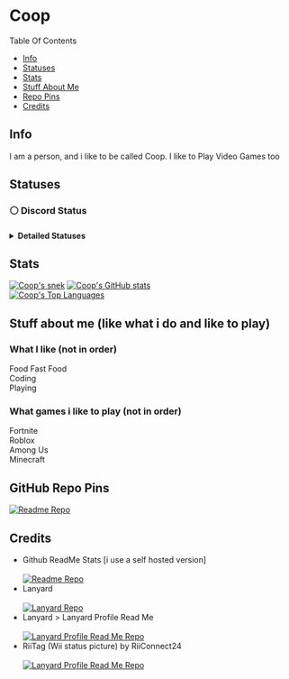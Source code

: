 # Coop
Table Of Contents
<ul>
<li><a href="#Info">Info</a></li>
<li><a href="#Statuses">Statuses</a></li>
<li><a href="#Stats">Stats</a></li>
<li><a href="#Stuff-about-me-like-what-i-do-and-like-to-play">Stuff About Me</a></li>
<li><a href="#Github-Repo-Pins">Repo Pins</a></li>
<li><a href="#Credits">Credits</a></li>
</ul>

## Info

I am a person, and i like to be called Coop.
I like to Play Video Games too
## Statuses
### ⚪ Discord Status
#### <details><summary>Detailed Statuses</summary><p>[![Discord Status](https://lanyard.cnrad.dev/api/594864203102158859?hideDiscrim=true&idleMessage=Coop%20Is%20not%20doing%20anything%20rn)](https://discord.com/users/594864203102158859)<br>[![Wii (RiiTag) status](https://tag.rc24.xyz/594864203102158859/tag.png)](https://tag.rc24.xyz/594864203102158859)</p></details>

## Stats
[![Coop's snek](https://raw.githubusercontent.com/CoopPlayzz/CoopPlayzz/snekOutput/github-stats-snek.svg)](#)
[![Coop's GitHub stats](https://readme-stats-selfhost-git-main-coopplayzz.vercel.app/api?username=CoopPlayzz&bg_color=50,a13900,ff6612&title_color=fff&custom_title=My%20GitHub%20Stats&text_color=fff&hide_border=true#gh-dark-mode-only)](#)
<br>
[![Coop's Top Languages](https://readme-stats-selfhost-git-main-coopplayzz.vercel.app/api/top-langs/?username=CoopPlayzz&bg_color=50,a13900,ff6612&title_color=fff&text_color=fff&hide_border=true&icon_color=fff#gh-dark-mode-only)](#)


## Stuff about me (like what i do and like to play)

### What I like (not in order)
Food
Fast Food<br>
Coding<br>
Playing<br>
### What games i like to play (not in order)
Fortnite<br>
Roblox<br>
Among Us<br>
Minecraft<br>

## GitHub Repo Pins
[![Readme Repo](https://readme-stats-selfhost-git-main-coopplayzz.vercel.app/api/pin/?username=CoopOS&title_color=FF0000&bg_color=80,fff,FF0000,FF0000,fff&repo=CoopOS&icon_color=FF0000&text_color=fff)](https://github.com/CoopOS/CoopOS)

## Credits
- Github ReadMe Stats \[i use a self hosted version\]<br><br>[![Readme Repo](https://readme-stats-selfhost-git-main-coopplayzz.vercel.app/api/pin/?username=anuraghazra&title_color=fff&bg_color=50,a13900,ff6612&repo=github-readme-stats&icon_color=fff&text_color=fff)](https://github.com/anuraghazra/github-readme-stats)
- Lanyard <br><br>[![Lanyard Repo](https://readme-stats-selfhost-git-main-coopplayzz.vercel.app/api/pin/?username=phineas&title_color=fff&bg_color=50,a13900,ff6612&repo=lanyard&icon_color=fff&text_color=fff)](https://github.com/Phineas/lanyard)
- Lanyard > Lanyard Profile Read Me <br><br>[![Lanyard Profile Read Me Repo](https://readme-stats-selfhost-git-main-coopplayzz.vercel.app/api/pin/?username=cnrad&title_color=fff&bg_color=50,a13900,ff6612&repo=lanyard-profile-readme&icon_color=fff&text_color=fff)](https://github.com/cnrad/lanyard-profile-readme)
- RiiTag (Wii status picture) by RiiConnect24<br><br>[![Lanyard Profile Read Me Repo](https://readme-stats-selfhost-git-main-coopplayzz.vercel.app/api/pin/?username=RiiConnect24&title_color=fff&bg_color=50,a13900,ff6612&repo=RiiTag&icon_color=fff&text_color=fff)](https://github.com/RiiConnect24/RiiTag)
